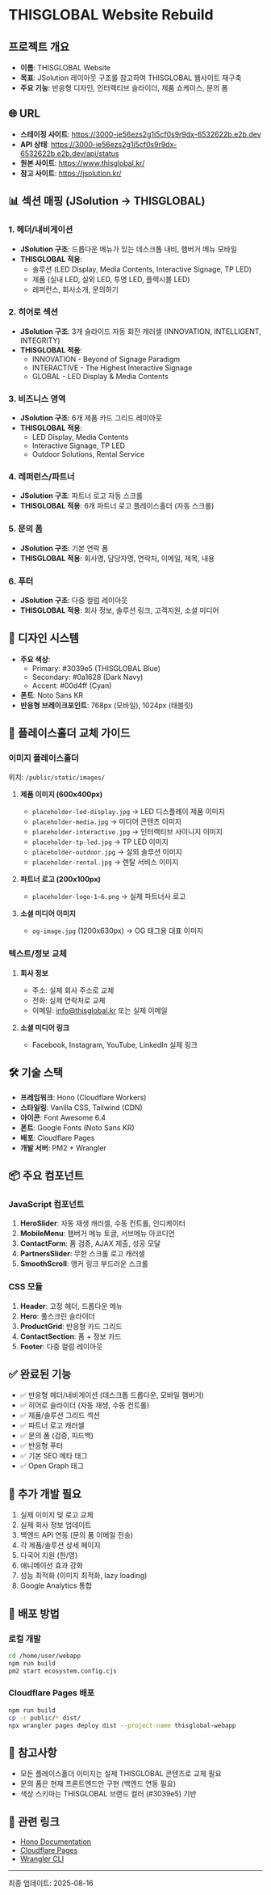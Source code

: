 # THISGLOBAL Website Rebuild

## 프로젝트 개요
- **이름**: THISGLOBAL Website
- **목표**: JSolution 레이아웃 구조를 참고하여 THISGLOBAL 웹사이트 재구축
- **주요 기능**: 반응형 디자인, 인터랙티브 슬라이더, 제품 쇼케이스, 문의 폼

## 🌐 URL
- **스테이징 사이트**: https://3000-ie56ezs2g1i5cf0s9r9dx-6532622b.e2b.dev
- **API 상태**: https://3000-ie56ezs2g1i5cf0s9r9dx-6532622b.e2b.dev/api/status
- **원본 사이트**: https://www.thisglobal.kr/
- **참고 사이트**: https://jsolution.kr/

## 📊 섹션 매핑 (JSolution → THISGLOBAL)

### 1. 헤더/내비게이션
- **JSolution 구조**: 드롭다운 메뉴가 있는 데스크톱 내비, 햄버거 메뉴 모바일
- **THISGLOBAL 적용**: 
  - 솔루션 (LED Display, Media Contents, Interactive Signage, TP LED)
  - 제품 (실내 LED, 실외 LED, 투명 LED, 플렉시블 LED)
  - 레퍼런스, 회사소개, 문의하기

### 2. 히어로 섹션
- **JSolution 구조**: 3개 슬라이드 자동 회전 캐러셀 (INNOVATION, INTELLIGENT, INTEGRITY)
- **THISGLOBAL 적용**: 
  - INNOVATION - Beyond of Signage Paradigm
  - INTERACTIVE - The Highest Interactive Signage
  - GLOBAL - LED Display & Media Contents

### 3. 비즈니스 영역
- **JSolution 구조**: 6개 제품 카드 그리드 레이아웃
- **THISGLOBAL 적용**: 
  - LED Display, Media Contents
  - Interactive Signage, TP LED
  - Outdoor Solutions, Rental Service

### 4. 레퍼런스/파트너
- **JSolution 구조**: 파트너 로고 자동 스크롤
- **THISGLOBAL 적용**: 6개 파트너 로고 플레이스홀더 (자동 스크롤)

### 5. 문의 폼
- **JSolution 구조**: 기본 연락 폼
- **THISGLOBAL 적용**: 회사명, 담당자명, 연락처, 이메일, 제목, 내용

### 6. 푸터
- **JSolution 구조**: 다중 컬럼 레이아웃
- **THISGLOBAL 적용**: 회사 정보, 솔루션 링크, 고객지원, 소셜 미디어

## 🎨 디자인 시스템
- **주요 색상**: 
  - Primary: #3039e5 (THISGLOBAL Blue)
  - Secondary: #0a1628 (Dark Navy)
  - Accent: #00d4ff (Cyan)
- **폰트**: Noto Sans KR
- **반응형 브레이크포인트**: 768px (모바일), 1024px (태블릿)

## 🔄 플레이스홀더 교체 가이드

### 이미지 플레이스홀더
위치: `/public/static/images/`

1. **제품 이미지 (600x400px)**
   - `placeholder-led-display.jpg` → LED 디스플레이 제품 이미지
   - `placeholder-media.jpg` → 미디어 콘텐츠 이미지
   - `placeholder-interactive.jpg` → 인터랙티브 사이니지 이미지
   - `placeholder-tp-led.jpg` → TP LED 이미지
   - `placeholder-outdoor.jpg` → 실외 솔루션 이미지
   - `placeholder-rental.jpg` → 렌탈 서비스 이미지

2. **파트너 로고 (200x100px)**
   - `placeholder-logo-1~6.png` → 실제 파트너사 로고

3. **소셜 미디어 이미지**
   - `og-image.jpg` (1200x630px) → OG 태그용 대표 이미지

### 텍스트/정보 교체
1. **회사 정보**
   - 주소: 실제 회사 주소로 교체
   - 전화: 실제 연락처로 교체
   - 이메일: info@thisglobal.kr 또는 실제 이메일

2. **소셜 미디어 링크**
   - Facebook, Instagram, YouTube, LinkedIn 실제 링크

## 🛠 기술 스택
- **프레임워크**: Hono (Cloudflare Workers)
- **스타일링**: Vanilla CSS, Tailwind (CDN)
- **아이콘**: Font Awesome 6.4
- **폰트**: Google Fonts (Noto Sans KR)
- **배포**: Cloudflare Pages
- **개발 서버**: PM2 + Wrangler

## 📦 주요 컴포넌트

### JavaScript 컴포넌트
1. **HeroSlider**: 자동 재생 캐러셀, 수동 컨트롤, 인디케이터
2. **MobileMenu**: 햄버거 메뉴 토글, 서브메뉴 아코디언
3. **ContactForm**: 폼 검증, AJAX 제출, 성공 모달
4. **PartnersSlider**: 무한 스크롤 로고 캐러셀
5. **SmoothScroll**: 앵커 링크 부드러운 스크롤

### CSS 모듈
1. **Header**: 고정 헤더, 드롭다운 메뉴
2. **Hero**: 풀스크린 슬라이더
3. **ProductGrid**: 반응형 카드 그리드
4. **ContactSection**: 폼 + 정보 카드
5. **Footer**: 다중 컬럼 레이아웃

## ✅ 완료된 기능
- ✅ 반응형 헤더/내비게이션 (데스크톱 드롭다운, 모바일 햄버거)
- ✅ 히어로 슬라이더 (자동 재생, 수동 컨트롤)
- ✅ 제품/솔루션 그리드 섹션
- ✅ 파트너 로고 캐러셀
- ✅ 문의 폼 (검증, 피드백)
- ✅ 반응형 푸터
- ✅ 기본 SEO 메타 태그
- ✅ Open Graph 태그

## 🚧 추가 개발 필요
1. 실제 이미지 및 로고 교체
2. 실제 회사 정보 업데이트
3. 백엔드 API 연동 (문의 폼 이메일 전송)
4. 각 제품/솔루션 상세 페이지
5. 다국어 지원 (한/영)
6. 애니메이션 효과 강화
7. 성능 최적화 (이미지 최적화, lazy loading)
8. Google Analytics 통합

## 📝 배포 방법

### 로컬 개발
```bash
cd /home/user/webapp
npm run build
pm2 start ecosystem.config.cjs
```

### Cloudflare Pages 배포
```bash
npm run build
cp -r public/* dist/
npx wrangler pages deploy dist --project-name thisglobal-webapp
```

## 📌 참고사항
- 모든 플레이스홀더 이미지는 실제 THISGLOBAL 콘텐츠로 교체 필요
- 문의 폼은 현재 프론트엔드만 구현 (백엔드 연동 필요)
- 색상 스키마는 THISGLOBAL 브랜드 컬러 (#3039e5) 기반

## 🔗 관련 링크
- [Hono Documentation](https://hono.dev/)
- [Cloudflare Pages](https://pages.cloudflare.com/)
- [Wrangler CLI](https://developers.cloudflare.com/workers/wrangler/)

---
최종 업데이트: 2025-08-16